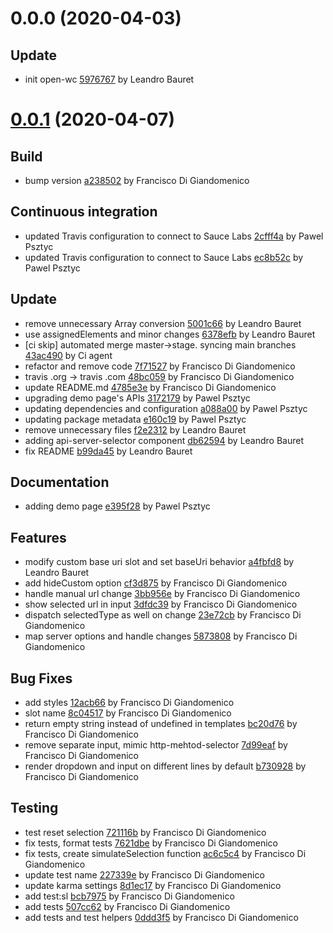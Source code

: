 <a name="0.0.0"></a>
# 0.0.0 (2020-04-03)

## Update

* init open-wc [5976767](https://github.com/advanced-rest-client/api-server-selector/commit/59767673bb7561651970f7c424b6d3ef1ce7dac8) by Leandro Bauret


<a name="0.0.1"></a>
# [0.0.1](https://github.com/advanced-rest-client/api-server-selector/compare/0.0.0...0.0.1) (2020-04-07)

## Build

* bump version [a238502](https://github.com/advanced-rest-client/api-server-selector/commit/a238502e0ee266ed829d172ff90d2b0b9fe91df7) by Francisco Di Giandomenico


## Continuous integration

* updated Travis configuration to connect to Sauce Labs [2cfff4a](https://github.com/advanced-rest-client/api-server-selector/commit/2cfff4a1e88b5bdcc46f01a3794ee822e3589754) by Pawel Psztyc
* updated Travis configuration to connect to Sauce Labs [ec8b52c](https://github.com/advanced-rest-client/api-server-selector/commit/ec8b52ccb55792b32fb78d4ec20e57fe6685e675) by Pawel Psztyc


## Update

* remove unnecessary Array conversion [5001c66](https://github.com/advanced-rest-client/api-server-selector/commit/5001c66263c5a7c607bec9b28d9c81e0c419ed0f) by Leandro Bauret
* use assignedElements and minor changes [6378efb](https://github.com/advanced-rest-client/api-server-selector/commit/6378efbdd062ad07287f657de25bad06a29a3f63) by Leandro Bauret
* [ci skip] automated merge master->stage. syncing main branches [43ac490](https://github.com/advanced-rest-client/api-server-selector/commit/43ac4905071d4a4b626ce70f374be392c75940df) by Ci agent
* refactor and remove code [7f71527](https://github.com/advanced-rest-client/api-server-selector/commit/7f715272a86c842a6e40ee8913769bda7aae57a5) by Francisco Di Giandomenico
* travis .org -> travis .com [48bc059](https://github.com/advanced-rest-client/api-server-selector/commit/48bc059d64890120704e484e1b797b6e02d3a7cd) by Francisco Di Giandomenico
* update README.md [4785e3e](https://github.com/advanced-rest-client/api-server-selector/commit/4785e3e30350545d8d74d19ac7ca8cc4b9187424) by Francisco Di Giandomenico
* upgrading demo page's APIs [3172179](https://github.com/advanced-rest-client/api-server-selector/commit/317217962fe38bd03b76fbceb8ad1d794edc8dac) by Pawel Psztyc
* updating dependencies and configuration [a088a00](https://github.com/advanced-rest-client/api-server-selector/commit/a088a007a9b9bca7e87af5123d99f02065c3445d) by Pawel Psztyc
* updating package metadata [e160c19](https://github.com/advanced-rest-client/api-server-selector/commit/e160c19176134b131f89d776b12d5ce3497c2a2c) by Pawel Psztyc
* remove unnecessary files [f2e2312](https://github.com/advanced-rest-client/api-server-selector/commit/f2e23126bf715e269ba9850c81eb929f21593c7a) by Leandro Bauret
* adding api-server-selector component [db62594](https://github.com/advanced-rest-client/api-server-selector/commit/db62594331cd2124df18a6aaee81d23401683378) by Leandro Bauret
* fix README [b99da45](https://github.com/advanced-rest-client/api-server-selector/commit/b99da457f4350c3ee53bb3d6c5be13e8da40e65c) by Leandro Bauret


## Documentation

* adding demo page [e395f28](https://github.com/advanced-rest-client/api-server-selector/commit/e395f28f65f05e4d2e1be8946c52844c9ef78ba4) by Pawel Psztyc


## Features

* modify custom base uri slot and set baseUri behavior [a4fbfd8](https://github.com/advanced-rest-client/api-server-selector/commit/a4fbfd8d90dbf6624bbe241dbb7fd234ab888c11) by Leandro Bauret
* add hideCustom option [cf3d875](https://github.com/advanced-rest-client/api-server-selector/commit/cf3d8759be9e96524b84439bf0bacd508133e681) by Francisco Di Giandomenico
* handle manual url change [3bb956e](https://github.com/advanced-rest-client/api-server-selector/commit/3bb956e410a00018e144aaa9b05602461d384632) by Francisco Di Giandomenico
* show selected url in input [3dfdc39](https://github.com/advanced-rest-client/api-server-selector/commit/3dfdc390443aa0fd89f66519202a78a9ebb85dbc) by Francisco Di Giandomenico
* dispatch selectedType as well on change [23e72cb](https://github.com/advanced-rest-client/api-server-selector/commit/23e72cbd2710548ef8f67c2e24867507031dbdfb) by Francisco Di Giandomenico
* map server options and handle changes [5873808](https://github.com/advanced-rest-client/api-server-selector/commit/5873808425996c06c6ceaf1d5f1d348a5e1f5fd1) by Francisco Di Giandomenico


## Bug Fixes

* add styles [12acb66](https://github.com/advanced-rest-client/api-server-selector/commit/12acb668a85b074be213ba0c228e13955002def8) by Francisco Di Giandomenico
* slot name [8c04517](https://github.com/advanced-rest-client/api-server-selector/commit/8c045179a864368096c067f388bdb34aed71a1e7) by Francisco Di Giandomenico
* return empty string instead of undefined in templates [bc20d76](https://github.com/advanced-rest-client/api-server-selector/commit/bc20d7643d858beeb58bd7b0c1a74ce7a4567c88) by Francisco Di Giandomenico
* remove separate input, mimic http-mehtod-selector [7d99eaf](https://github.com/advanced-rest-client/api-server-selector/commit/7d99eaf2b2dc90ed29cdcead912f12ee90a7827b) by Francisco Di Giandomenico
* render dropdown and input on different lines by default [b730928](https://github.com/advanced-rest-client/api-server-selector/commit/b7309284e94dbb968edc157bf7081e703bab6d90) by Francisco Di Giandomenico


## Testing

* test reset selection [721116b](https://github.com/advanced-rest-client/api-server-selector/commit/721116b8cfdb131912a42dd06fe274d10389934f) by Francisco Di Giandomenico
* fix tests, format tests [7621dbe](https://github.com/advanced-rest-client/api-server-selector/commit/7621dbe1a589f565dc4dd173e474cb855d84ed45) by Francisco Di Giandomenico
* fix tests, create simulateSelection function [ac6c5c4](https://github.com/advanced-rest-client/api-server-selector/commit/ac6c5c48eeedbba549196304b81eba61b41b4dbc) by Francisco Di Giandomenico
* update test name [227339e](https://github.com/advanced-rest-client/api-server-selector/commit/227339e8d97c246d31d9bedddbf36ac67e84d1ab) by Francisco Di Giandomenico
* update karma settings [8d1ec17](https://github.com/advanced-rest-client/api-server-selector/commit/8d1ec176870fe5475f3ecc48c4fa6180fe6ad3c6) by Francisco Di Giandomenico
* add test:sl [bcb7975](https://github.com/advanced-rest-client/api-server-selector/commit/bcb79756f95a85e0859740749376b64bba75d03d) by Francisco Di Giandomenico
* add tests [507cc62](https://github.com/advanced-rest-client/api-server-selector/commit/507cc62a7907a4ed5e3b742b2c95a69669fc5199) by Francisco Di Giandomenico
* add tests and test helpers [0ddd3f5](https://github.com/advanced-rest-client/api-server-selector/commit/0ddd3f57107567651dd62fde9b402e3ce1bb29d5) by Francisco Di Giandomenico


